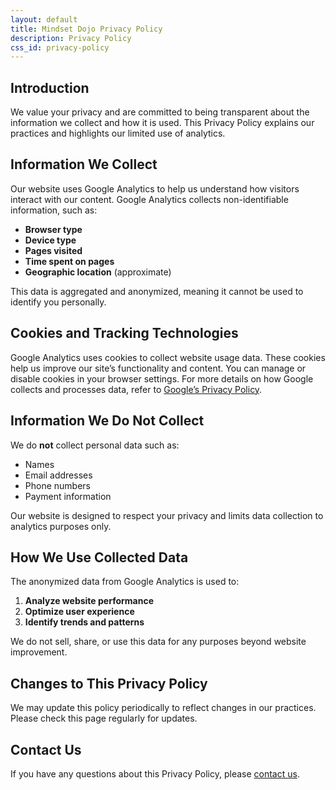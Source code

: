 ```yaml
---
layout: default
title: Mindset Dojo Privacy Policy
description: Privacy Policy
css_id: privacy-policy
---
```




## Introduction

We value your privacy and are committed to being transparent about the information we collect and how it is used. This Privacy Policy explains our practices and highlights our limited use of analytics.

## Information We Collect

Our website uses Google Analytics to help us understand how visitors interact with our content. Google Analytics collects non-identifiable information, such as:

* **Browser type**
* **Device type**
* **Pages visited**
* **Time spent on pages**
* **Geographic location** (approximate)

This data is aggregated and anonymized, meaning it cannot be used to identify you personally.

## Cookies and Tracking Technologies

Google Analytics uses cookies to collect website usage data. These cookies help us improve our site’s functionality and content. You can manage or disable cookies in your browser settings. For more details on how Google collects and processes data, refer to [Google’s Privacy Policy](https://policies.google.com/privacy).

## Information We Do Not Collect

We do **not** collect personal data such as:

* Names
* Email addresses
* Phone numbers
* Payment information

Our website is designed to respect your privacy and limits data collection to analytics purposes only.

## How We Use Collected Data

The anonymized data from Google Analytics is used to:

1. **Analyze website performance**
2. **Optimize user experience**
3. **Identify trends and patterns**

We do not sell, share, or use this data for any purposes beyond website improvement.

## Changes to This Privacy Policy

We may update this policy periodically to reflect changes in our practices. Please check this page regularly for updates.

## Contact Us

If you have any questions about this Privacy Policy, please [contact us]({{site.connect_url}}).
